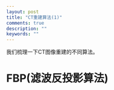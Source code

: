 ```yaml
---
layout: post
title: "CT重建算法(1)"
comments: true
description: ""
keywords: ""
---
```


我们梳理一下CT图像重建的不同算法。

# FBP(滤波反投影算法)